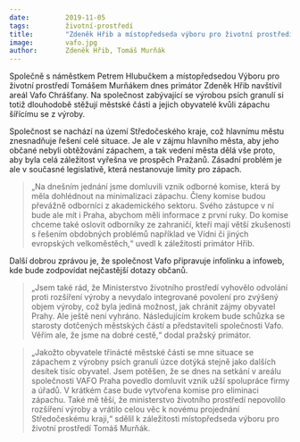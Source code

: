 ```yaml
---
date:         2019-11-05
tags:         životní-prostředí
title:        "Zdeněk Hřib a místopředseda výboru pro životní prostředí Tomáš Murňák navštívili továrnu Vafo v Chrášťanech"
image: 	      vafo.jpg
author:       Zdeněk Hřib, Tomáš Murňák
---
```


Společně s náměstkem Petrem Hlubučkem a místopředsedou Výboru pro životní prostředí Tomášem Murňákem dnes primátor Zdeněk Hřib navštívil areál Vafo Chrášťany. Na společnost zabývající se výrobou psích granulí si totiž dlouhodobě stěžují městské části a jejich obyvatelé kvůli zápachu šířícímu se z výroby. 

Společnost se nachází na území Středočeského kraje, což hlavnímu městu znesnadňuje řešení celé situace. Je ale v zájmu hlavního města, aby jeho občané nebyli obtěžování zápachem, a tak vedení města dělá vše proto, aby byla celá záležitost vyřešna ve prospěch Pražanů. Zásadní problém je ale v současné legislativě, která nestanovuje limity pro zápach. 

> „Na dnešním jednání jsme domluvili vznik odborné komise, která by měla dohlédnout na minimalizaci zápachu. Členy komise budou převážně odborníci z akademického sektoru. Svého zástupce v ní bude ale mít i Praha, abychom měli informace z první ruky. Do komise chceme také oslovit odborníky ze zahraničí, kteří mají větší zkušenosti s řešením obdobných problémů například ve Vídni či jiných evropských velkoměstěch,“ uvedl k záležitosti primátor Hřib.

Další dobrou zprávou je, že společnost Vafo připravuje infolinku a infoweb, kde bude zodpovídat nejčastější dotazy občanů.
 
> „Jsem také rád, že Ministerstvo životního prostředí vyhovělo odvolání proti rozšíření výroby a nevydalo integrované povolení pro zvýšený objem výroby, což byla jediná možnost, jak chránit zájmy obyvatel Prahy. Ale ještě není vyhráno. Následujícím krokem bude schůzka se starosty dotčených městských částí a představiteli společnosti Vafo. Věřím ale, že jsme na dobré cestě,“ dodal pražský primátor. 

> „Jakožto obyvatele třinácté městské části se mne situace se zápachem z výrobny psích granulí úzce dotýká stejně jako dalších desítek tisíc obyvatel. Jsem potěšen, že se dnes na setkání v areálu společnosti VAFO Praha povedlo domluvit vznik užší spolupráce firmy a úřadů. V krátkém čase bude vytvořena komise pro eliminaci zápachu. Také mě těší, že ministerstvo životního prostředí nepovolilo rozšíření výroby a vrátilo celou věc k novému projednání Středočeskému kraji,“ sdělil k záležitosti místopředseda výboru pro životní prostředí Tomáš Murňák.


